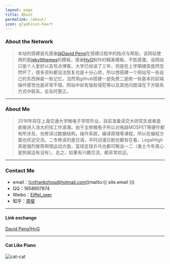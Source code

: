 ```yaml
---
layout: page
title: About
permalink: /about/
icon: glyphicon-heart
---
```


### About the Network

> 本站的搭建首先感谢[@David Peng](http://blackdavid.com)在搭建过程中的指点与帮助，该网站使用的是[jekyllthemes](http://jekyllthemes.org/)的模板，感谢[HyG](http://github.com/Gaohaoyang/gaohaoyang.github.io)制作的精美模板，不胜感激。该网站只是个人爱好以及写点博客。大学已经读了三年，但是在上学期硬盘竟然忽然坏了，很多资料都没法恢复也是十分心烦，所以想搭建一个网站写一些自己的东西保留一些记忆，当然用github搭建一是免费二是练一些基本的前端操作感觉也是非常不错。网站中如有版权侵犯等以及其他问题请在下方联系方式中联系，会及时更正。

  
---

### About Me

> 2016年将在上海交通大学微电子学院毕业，目前准备读交大研究生或者是直接进入浩大的找工作浪潮。由于主修微电子所以对电路MOSFET等硬件都有所涉及，也修读过数据结构，操作系统，编译原理等课程，所以在编程方面也欢迎交流。二专修读的是日语，平时动漫日剧也都有在看，LegalHigh真是强烈推荐啊喂运动方面，篮球足球乒乓也都可略谈一二（勇士今年真心是狗屎运有没有）。总之，如果有兴趣交流，都非常欢迎。

  
---

### Contact Me

* email：[cnfrankzhou@hotmail.com](mailto:{{ site.email }})
* QQ：1658907874
* Weibo：[Eiffel_seer](http://weibo.com/5139429506/profile?topnav=1&wvr=6)
* 知乎：[周斐](http://www.zhihu.com/people/zhou-fei-86-47)

---

#### Link exchange
[David Peng](http://blackdavid.com)|[HyG](http://http://gaohaoyang.github.io/)

---

#### Cat Like Piano
 ![cat-cat]({{"/css/pics/cat.gif"}}) 



